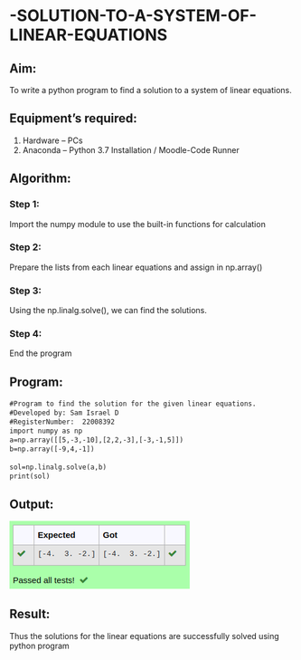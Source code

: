 # -SOLUTION-TO-A-SYSTEM-OF-LINEAR-EQUATIONS
## Aim:
To write a python program to find a solution to a system of linear equations.
## Equipment’s required:
1. 	Hardware – PCs
2. 	Anaconda – Python 3.7 Installation / Moodle-Code Runner
## Algorithm:
### Step 1: 
Import the numpy module to use the built-in functions for calculation
### Step 2: 
Prepare the lists from each linear equations and assign in np.array()
### Step 3: 
Using the np.linalg.solve(), we can find the solutions.
### Step 4: 
End the program
## Program:
```
#Program to find the solution for the given linear equations.
#Developed by: Sam Israel D
#RegisterNumber:  22008392
import numpy as np
a=np.array([[5,-3,-10],[2,2,-3],[-3,-1,5]])
b=np.array([-9,4,-1])

sol=np.linalg.solve(a,b)
print(sol)
```
## Output:
![image](./linalg.png)
## Result: 
Thus the solutions for the linear equations are successfully solved using python program

